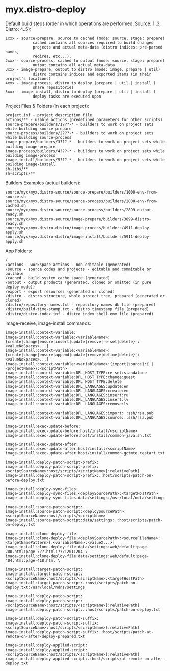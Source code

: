 # myx.distro-deploy

Default build steps (order in which operations are performed. Source: 1..3, Distro: 4..5):

	1xxx - source-prepare, source to cached (mode: source, stage: prepare) 
				cached contains all sources required to build changed 
				projects and actual meta-data (distro indices: pre-parsed names, 
				reqires, etc...).
	2xxx - source-process, cached to output (mode: source, stage: prepare)
				output contains all actual meta-data.
	3xxx - image-prepare, output to distro (mode: image, prepare | util)
				distro contains indices and exported items (in their project's locations)
	4xxx - image-process, distro to deploy (prepare | util | install )
				share repositories
	5xxx - image-install, distro to deploy (prepare | util | install )
				deploy tasks are executed upon


Project Files & Folders (in each project):

	project.inf - project description file
	actions/** - usable actions (predefined parameters for other scripts)
	source-prepare/builders/1???-* - builders to work on project sets while building source-prepare
	source-process/builders/2???-* - builders to work on project sets while building source-process
	image-prepare/builders/3???-* - builders to work on project sets while building image-prepare
	image-process/builders/4???-* - builders to work on project sets while building image-process
	image-install/builders/5???-* - builders to work on project sets while building image-install
	sh-libs/**
	sh-scripts/**

Builders Examples (actual builders):

	source/myx/myx.distro-source/source-prepare/builders/1000-env-from-source.sh
	source/myx/myx.distro-source/source-process/builders/2000-env-from-cached.sh
	source/myx/myx.distro-source/source-process/builders/2899-output-ready.sh
	source/myx/myx.distro-source/image-prepare/builders/3899-distro-ready.sh
	source/myx/myx.distro-distro/image-process/builders/4911-deploy-apply.sh
	source/myx/myx.distro-distro/image-install/builders/5911-deploy-apply.sh
	
App Folders:

	/
	/actions - workspace actions - non-editable (generated)
	/source - source codes and projects - editable and commitable or pullable
	/cached - build system cache space (generated)
	/output - output products (generated, cloned or omitted (in pure deploy mode))
	/export - export resources (generated or cloned)
	/distro - distro structure, whole project tree, prepared (generated or cloned)
	/distro/repository-names.txt - repository names db file (prepared)
	/distro/build-time-stamp.txt - distro timestamp file (prepared)
	/distro/distro-index.inf - distro index shell-env file (prepared)



image-receive, image-install commands:

	image-install:context-variable:
	image-install:context-variable:<variableName>:{create|change|ensure|insert|update|remove|re-set|delete}[:<valueNoSpaces>...]
	image-install:context-variable:<variableName>:{create|change|ensure|append|update|remove|define|delete}[:<valueNoSpaces>...]
	image-install:context-variable:<variableName>:{import|source}:{.|<projectName>}:<scriptPath>
	image-install:context-variable:DPL_HOST_TYPE:re-set:standalone
	image-install:context-variable:DPL_HOST_TYPE:change:guest
	image-install:context-variable:DPL_HOST_TYPE:delete
	image-install:context-variable:DPL_LANGUAGES:update:en
	image-install:context-variable:DPL_LANGUAGES:create:en
	image-install:context-variable:DPL_LANGUAGES:insert:ru
	image-install:context-variable:DPL_LANGUAGES:insert:lv
	image-install:context-variable:DPL_LANGUAGES:remove:lv

	image-install:context-variable:DPL_LANGUAGES:import:.:ssh/rsa.pub
	image-install:context-variable:DPL_LANGUAGES:source:.:ssh/rsa.pub

	image-install:exec-update-before:
	image-install:exec-update-before:host/install/<scriptName>
	image-install:exec-update-before:host/install/common-java.sh.txt

	image-install:exec-update-after:
	image-install:exec-update-after:host/install/<scriptName>
	image-install:exec-update-after:host/install/common-gctmte.restart.txt

	image-install:deploy-patch-script-prefix:
	image-install:deploy-patch-script-prefix:<scriptSourceName>:host/scripts/<scriptName>[:relativePath]
	image-install:deploy-patch-script-prefix:.:host/scripts/patch-on-before-deploy.txt

	image-install:deploy-sync-files:
	image-install:deploy-sync-files:<deploySourcePath>:<targetHostPath>
	image-install:deploy-sync-files:data/settings:/usr/local/ndfa/settings

	image-install:source-patch-script:
	image-install:source-patch-script:<deploySourcePath>:<scriptSourceName>:host/scripts/<scriptName>
	image-install:source-patch-script:data/settings:.:host/scripts/patch-on-deploy.txt

	image-install:clone-deploy-file:
	image-install:clone-deploy-file:<deploySourcePath>:<sourceFileName>:<targetNamePattern>[:<variableName>:<valueX...>]
	image-install:clone-deploy-file:data/settings:web/default:page-200.html:page-???.html:???:201:204 \
	image-install:clone-deploy-file:data/settings:web/default:page-404.html:page-418.html \

	image-install:target-patch-script:
	image-install:target-patch-script:<scriptSourceName>:host/scripts/<scriptName>:<targetHostPath>
	image-install:target-patch-script:.:host/scripts/patch-on-deploy.txt:/usr/local/ndns/settings

	image-install:deploy-patch-script:
	image-install:deploy-patch-script:<scriptSourceName>:host/scripts/<scriptName>[:relativePath]
	image-install:deploy-patch-script:.:host/scripts/patch-on-deploy.txt
	
	image-install:deploy-patch-script-suffix:
	image-install:deploy-patch-script-suffix:<scriptSourceName>:host/scripts/<scriptName>[:relativePath]
	image-install:deploy-patch-script-suffix:.:host/scripts/patch-at-remote-on-after-deploy-prepared.txt
	
	image-install:deploy-applied-script:
	image-install:deploy-applied-script:<scriptSourceName>:host/scripts/<scriptName>[:relativePath]
	image-install:deploy-applied-script:.:host/scripts/at-remote-on-after-deploy.txt
	